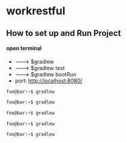 # workrestful

## How to set up and Run Project
#### open terminal
+ ---> $gradlew
+ ---> $gradlew test
+ ---> $gradlew bootRun
+ port: [http://localhost:8080/](#)

```console
foo@bar:~$ gradlew

```

```bat
foo@bar:~$ gradlew

```

```cmd
foo@bar:~$ gradlew

```


```sh
foo@bar:~$ gradlew

```

```bash
foo@bar:~$ gradlew

```
